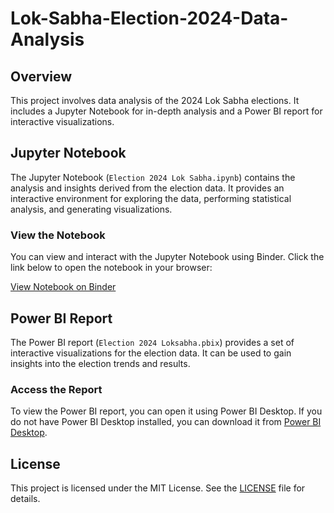 # Lok-Sabha-Election-2024-Data-Analysis

## Overview

This project involves data analysis of the 2024 Lok Sabha elections. It includes a Jupyter Notebook for in-depth analysis and a Power BI report for interactive visualizations.

## Jupyter Notebook

The Jupyter Notebook (`Election 2024 Lok Sabha.ipynb`) contains the analysis and insights derived from the election data. It provides an interactive environment for exploring the data, performing statistical analysis, and generating visualizations.

### View the Notebook

You can view and interact with the Jupyter Notebook using Binder. Click the link below to open the notebook in your browser:

[View Notebook on Binder](https://notebooks.gesis.org/binder/jupyter/user/prarthnesh-bhar-4-data-analysis-dz5xs44r/lab/tree/Election%202024%20Loksabha.ipynb)

## Power BI Report

The Power BI report (`Election 2024 Loksabha.pbix`) provides a set of interactive visualizations for the election data. It can be used to gain insights into the election trends and results.

### Access the Report

To view the Power BI report, you can open it using Power BI Desktop. If you do not have Power BI Desktop installed, you can download it from [Power BI Desktop](https://powerbi.microsoft.com/desktop/).

## License

This project is licensed under the MIT License. See the [LICENSE](LICENSE) file for details.

